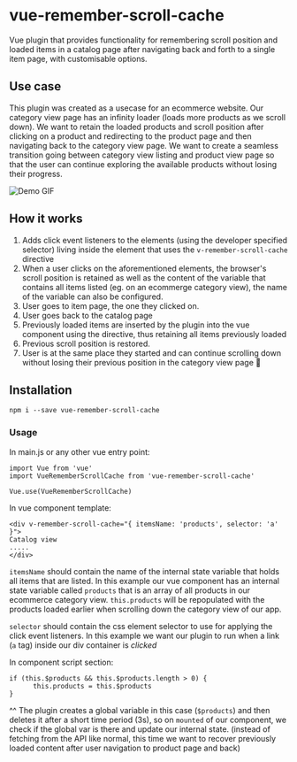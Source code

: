 # vue-remember-scroll-cache

Vue plugin that provides functionality for remembering scroll position and loaded items in a catalog page after navigating back and forth to a single item page, with customisable options.

## Use case

This plugin was created as a usecase for an ecommerce website. Our category view page has an infinity loader (loads more products as we scroll down). We want to retain the loaded products and scroll position after clicking on a product and redirecting to the product page and then navigating back to the category view page. We want to create a seamless transition going between category view listing and product view page so that the user can continue exploring the available products without losing their progress.

![Demo GIF](https://s9.gifyu.com/images/Screen-Recording-2021-08-27-at-3.47.58-PM.gif)

## How it works

1. Adds click event listeners to the elements (using the developer specified selector) living inside the element that uses the `v-remember-scroll-cache` directive
2. When a user clicks on the aforementioned elements, the browser's scroll position is retained as well as the content of the variable that contains all items listed (eg. on an ecommerge category view), the name of the variable can also be configured.
3. User goes to item page, the one they clicked on.
4. User goes back to the catalog page
5. Previously loaded items are inserted by the plugin into the vue component using the directive, thus retaining all items previously loaded
6. Previous scroll position is restored.
7. User is at the same place they started and can continue scrolling down without losing their previous position in the category view page 🙂

## Installation

```
npm i --save vue-remember-scroll-cache
```

### Usage

In main.js or any other vue entry point:

```
import Vue from 'vue'
import VueRememberScrollCache from 'vue-remember-scroll-cache'

Vue.use(VueRememberScrollCache)
```

In vue component template:

```
<div v-remember-scroll-cache="{ itemsName: 'products', selector: 'a' }">
Catalog view
.....
</div>
```

`itemsName` should contain the name of the internal state variable that holds all items that are listed. In this example our vue component has an internal state variable called `products` that is an array of all products in our ecommerce category view. `this.products` will be repopulated with the products loaded earlier when scrolling down the category view of our app.

`selector` should contain the css element selector to use for applying the click event listeners. In this example we want our plugin to run when a link (`a` tag) inside our div container is _clicked_

In component script section:

```
if (this.$products && this.$products.length > 0) {
      this.products = this.$products
}
```

^^ The plugin creates a global variable in this case (`$products`) and then deletes it after a short time period (3s), so on `mounted` of our component, we check if the global var is there and update our internal state. (instead of fetching from the API like normal, this time we want to recover previously loaded content after user navigation to product page and back)
